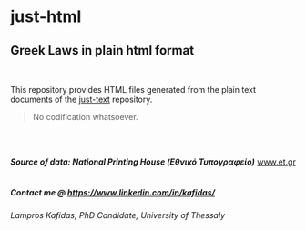 # just-html
## Greek Laws in plain html format

<br>

This repository provides HTML files generated from the plain text documents of the <a href="https://github.com/kafidas/just-text">just-text</a> repository.
<br>
> No codification whatsoever.
<br>
<br>

<b><i>Source of data: National Printing House (Εθνικό Τυπογραφείο)</i></b> <a href="https://www.et.gr">www.et.gr</a> <br><br>

##### Contact me @ <a href="https://www.linkedin.com/in/kafidas/"> https://www.linkedin.com/in/kafidas/</a>
###### Lampros Kafidas, PhD Candidate, University of Thessaly
